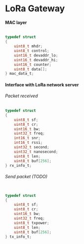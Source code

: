 LoRa Gateway
=====================

#### MAC layer

```c

typedef struct
{
    uint8_t mhdr;
    uint8_t control;
    uint16_t devaddr_lo;
    uint16_t devaddr_hi;
    uint16_t counter;
    uint8_t data[];
} mac_data_t;

```

#### Interface with LoRa network server


###### Packet received

```c
typedef struct
{
    uint8_t sf;
    uint8_t cr;
    uint16_t bw;
    uint32_t freq;
    int16_t snr;
    int16_t rssi;
    uint32_t second;
    uint32_t nanosecond;
    uint8_t len;
    uint8_t buf[256];
} rx_info_t;
```


###### Send packet (TODO)

```c

typedef struct
{
    uint8_t sf;
    uint8_t cr;
    uint16_t bw;
    uint32_t freq;
    uint8_t txpower;
    uint8_t len;
    uint8_t buf[256];
} tx_info_t;

```
